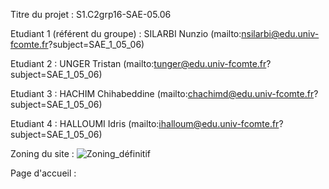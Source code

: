 Titre du projet : S1.C2grp16-SAE-05.06

Etudiant 1 (référent du groupe) : SILARBI Nunzio (mailto:nsilarbi@edu.univ-fcomte.fr?subject=SAE_1_05_06) 

Etudiant 2 : UNGER Tristan (mailto:tunger@edu.univ-fcomte.fr?subject=SAE_1_05_06) 

Etudiant 3 : HACHIM Chihabeddine (mailto:chachimd@edu.univ-fcomte.fr?subject=SAE_1_05_06) 

Etudiant 4 : HALLOUMI Idris (mailto:ihalloum@edu.univ-fcomte.fr?subject=SAE_1_05_06) 



Zoning du site :
![Zoning_définitif](https://user-images.githubusercontent.com/114138490/194487267-52740109-1f00-41c3-b54c-33153e1ac4a8.png)


Page d'accueil :
